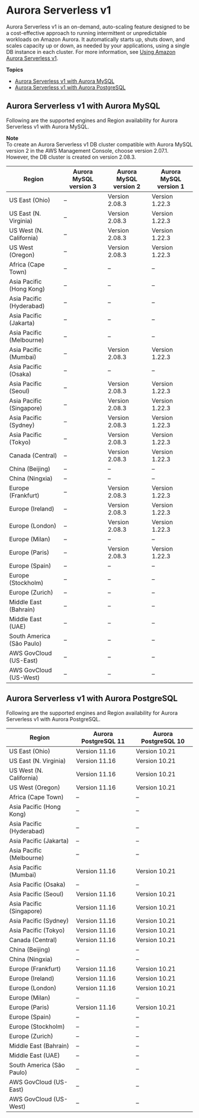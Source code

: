 # Aurora Serverless v1<a name="Concepts.Aurora_Fea_Regions_DB-eng.Feature.ServerlessV1"></a>

Aurora Serverless v1 is an on\-demand, auto\-scaling feature designed to be a cost\-effective approach to running intermittent or unpredictable workloads on Amazon Aurora\. It automatically starts up, shuts down, and scales capacity up or down, as needed by your applications, using a single DB instance in each cluster\. For more information, see [Using Amazon Aurora Serverless v1](aurora-serverless.md)\.

**Topics**
+ [Aurora Serverless v1 with Aurora MySQL](#Concepts.Aurora_Fea_Regions_DB-eng.Feature.ServerlessV1.amy)
+ [Aurora Serverless v1 with Aurora PostgreSQL](#Concepts.Aurora_Fea_Regions_DB-eng.Feature.ServerlessV1.apg)

## Aurora Serverless v1 with Aurora MySQL<a name="Concepts.Aurora_Fea_Regions_DB-eng.Feature.ServerlessV1.amy"></a>

Following are the supported engines and Region availability for Aurora Serverless v1 with Aurora MySQL\.

**Note**  
To create an Aurora Serverless v1 DB cluster compatible with Aurora MySQL version 2 in the AWS Management Console, choose version 2\.07\.1\. However, the DB cluster is created on version 2\.08\.3\.


| Region | Aurora MySQL version 3 | Aurora MySQL version 2 | Aurora MySQL version 1 | 
| --- | --- | --- | --- | 
| US East \(Ohio\) | – | Version 2\.08\.3 | Version 1\.22\.3 | 
| US East \(N\. Virginia\) | – | Version 2\.08\.3 | Version 1\.22\.3 | 
| US West \(N\. California\) | – | Version 2\.08\.3 | Version 1\.22\.3 | 
| US West \(Oregon\) | – | Version 2\.08\.3 | Version 1\.22\.3 | 
| Africa \(Cape Town\) | – | – | – | 
| Asia Pacific \(Hong Kong\) | – | – | – | 
| Asia Pacific \(Hyderabad\) | – | – | – | 
| Asia Pacific \(Jakarta\) | – | – | – | 
| Asia Pacific \(Melbourne\) | – | – | – | 
| Asia Pacific \(Mumbai\) | – | Version 2\.08\.3 | Version 1\.22\.3 | 
| Asia Pacific \(Osaka\) | – | – | – | 
| Asia Pacific \(Seoul\) | – | Version 2\.08\.3 | Version 1\.22\.3 | 
| Asia Pacific \(Singapore\) | – | Version 2\.08\.3 | Version 1\.22\.3 | 
| Asia Pacific \(Sydney\) | – | Version 2\.08\.3 | Version 1\.22\.3 | 
| Asia Pacific \(Tokyo\) | – | Version 2\.08\.3 | Version 1\.22\.3 | 
| Canada \(Central\) | – | Version 2\.08\.3 | Version 1\.22\.3 | 
| China \(Beijing\) | – | – | – | 
| China \(Ningxia\) | – | – | – | 
| Europe \(Frankfurt\) | – | Version 2\.08\.3 | Version 1\.22\.3 | 
| Europe \(Ireland\) | – | Version 2\.08\.3 | Version 1\.22\.3 | 
| Europe \(London\) | – | Version 2\.08\.3 | Version 1\.22\.3 | 
| Europe \(Milan\) | – | – | – | 
| Europe \(Paris\) | – | Version 2\.08\.3 | Version 1\.22\.3 | 
| Europe \(Spain\) | – | – | – | 
| Europe \(Stockholm\) | – | – | – | 
| Europe \(Zurich\) | – | – | – | 
| Middle East \(Bahrain\) | – | – | – | 
| Middle East \(UAE\) | – | – | – | 
| South America \(São Paulo\) | – | – | – | 
| AWS GovCloud \(US\-East\) | – | – | – | 
| AWS GovCloud \(US\-West\) | – | – | – | 

## Aurora Serverless v1 with Aurora PostgreSQL<a name="Concepts.Aurora_Fea_Regions_DB-eng.Feature.ServerlessV1.apg"></a>

Following are the supported engines and Region availability for Aurora Serverless v1 with Aurora PostgreSQL\.


| Region | Aurora PostgreSQL 11 | Aurora PostgreSQL 10 | 
| --- | --- | --- | 
| US East \(Ohio\) | Version 11\.16 | Version 10\.21 | 
| US East \(N\. Virginia\) | Version 11\.16 | Version 10\.21 | 
| US West \(N\. California\) | Version 11\.16 | Version 10\.21 | 
| US West \(Oregon\) | Version 11\.16 | Version 10\.21 | 
| Africa \(Cape Town\) | – | – | 
| Asia Pacific \(Hong Kong\) | – | – | 
| Asia Pacific \(Hyderabad\) | – | – | 
| Asia Pacific \(Jakarta\) | – | – | 
| Asia Pacific \(Melbourne\) | – | – | 
| Asia Pacific \(Mumbai\) | Version 11\.16 | Version 10\.21 | 
| Asia Pacific \(Osaka\) | – | – | 
| Asia Pacific \(Seoul\) | Version 11\.16 | Version 10\.21 | 
| Asia Pacific \(Singapore\) | Version 11\.16 | Version 10\.21 | 
| Asia Pacific \(Sydney\) | Version 11\.16 | Version 10\.21 | 
| Asia Pacific \(Tokyo\) | Version 11\.16 | Version 10\.21 | 
| Canada \(Central\) | Version 11\.16 | Version 10\.21 | 
| China \(Beijing\) | – | – | 
| China \(Ningxia\) | – | – | 
| Europe \(Frankfurt\) | Version 11\.16 | Version 10\.21 | 
| Europe \(Ireland\) | Version 11\.16 | Version 10\.21 | 
| Europe \(London\) | Version 11\.16 | Version 10\.21 | 
| Europe \(Milan\) | – | – | 
| Europe \(Paris\) | Version 11\.16 | Version 10\.21 | 
| Europe \(Spain\) | – | – | 
| Europe \(Stockholm\) | – | – | 
| Europe \(Zurich\) | – | – | 
| Middle East \(Bahrain\) | – | – | 
| Middle East \(UAE\) | – | – | 
| South America \(São Paulo\) | – | – | 
| AWS GovCloud \(US\-East\) | – | – | 
| AWS GovCloud \(US\-West\) | – | – | 